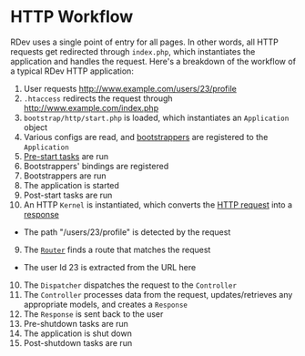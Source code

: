 # HTTP Workflow

RDev uses a single point of entry for all pages.  In other words, all HTTP requests get redirected through `index.php`, which instantiates the application and handles the request.  Here's a breakdown of the workflow of a typical RDev HTTP application:

1. User requests http://www.example.com/users/23/profile
2. `.htaccess` redirects the request through http://www.example.com/index.php
3. `bootstrap/http/start.php` is loaded, which instantiates an `Application` object
4. Various configs are read, and [bootstrappers](application#bootstrappers) are registered to the `Application`
5. [Pre-start tasks](application#starting-and-shutting-down-an-application) are run
  1. Bootstrappers' bindings are registered
  2. Bootstrappers are run
6. The application is started
7. Post-start tasks are run
8. An HTTP `Kernel` is instantiated, which converts the [HTTP request](http#requests) into a [response](http#responses)
  * The path "/users/23/profile" is detected by the request
9. The [`Router`](routing) finds a route that matches the request
  * The user Id 23 is extracted from the URL here
10. The `Dispatcher` dispatches the request to the `Controller`
11. The `Controller` processes data from the request, updates/retrieves any appropriate models, and creates a `Response`
12. The `Response` is sent back to the user
13. Pre-shutdown tasks are run
14. The application is shut down
15. Post-shutdown tasks are run